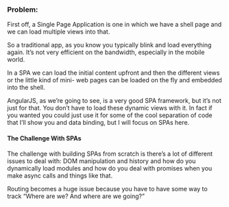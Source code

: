 ### Problem:

First off, a Single Page Application is one in which we have a shell page and we can load multiple views into that.

So a traditional app, as you know you typically blink and load everything again. It’s not very efficient
on the bandwidth, especially in the mobile world.

In a SPA we can load the initial content upfront and then the different views or the little kind of mini- web pages can be loaded on the fly and embedded into the shell.

AngularJS, as we’re going to see, is a very good SPA framework, but it’s not just for that. You don’t have to load these dynamic views with it. In fact if you wanted you could just use it for some of the cool separation of code that I’ll show you and data binding, but I will focus on SPAs here. 

#### The Challenge With SPAs

The challenge with building SPAs from scratch is there’s a lot of different issues to deal with: DOM manipulation and history and how do you dynamically load modules and how do you deal with promises when you make async calls and things like that.

Routing becomes a huge issue because you have to have some way to track “Where are we? And where are we going?”
